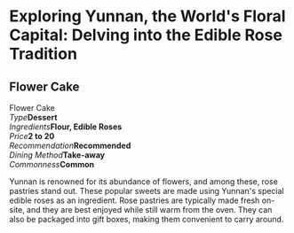 # Exploring Yunnan, the World's Floral Capital: Delving into the Edible Rose Tradition

## Flower Cake

<Chinese word="鲜花饼">
<template #pinyin></template>
Flower Cake
</Chinese>

<Description>
<div><i>Type</i><b>Dessert</b></div>
<div><i>Ingredients</i><b>Flour, Edible Roses</b></div>
<div><i>Price</i><b><CNY>2</CNY> to <CNY>20</CNY></b></div>
<div><i>Recommendation</i><b>Recommended</b></div>
<div><i>Dining Method</i><b>Take-away</b></div>
<div><i>Commonness</i><b>Common</b></div>
</Description>

Yunnan is renowned for its abundance of flowers, and among these, rose pastries stand out. These popular sweets are made using Yunnan's special edible roses as an ingredient. Rose pastries are typically made fresh on-site, and they are best enjoyed while still warm from the oven. They can also be packaged into gift boxes, making them convenient to carry around.